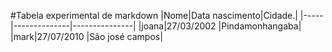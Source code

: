 #Tabela experimental de markdown
|Nome|Data nascimento|Cidade.|
|-----|--------------|---------------|
|joana|27/03/2002    |Pindamonhangaba|
|mark|27/07/2010     |São josé campos|
